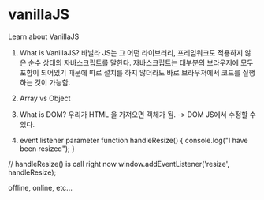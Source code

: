 # vanillaJS
Learn about VanillaJS

1. What is VanillaJS?
바닐라 JS는 그 어떤 라이브러리, 프레임워크도 적용하지 않은 순수 상태의 자바스크립트를 말한다.
자바스크립트는 대부분의 브라우저에 모두 포함이 되어있기 때문에 따로 설치를 하지 않더라도 바로 브라우저에서 코드를 실행하는 것이 가능함.

2. Array vs Object

3. What is DOM?
우리가 HTML 을 가져오면 객체가 됨. -> DOM
JS에서 수정할 수 있다.

4. event listener parameter
function handleResize() {
    console.log("I have been resized");
}

// handleResize() is call right now
window.addEventListener('resize', handleResize);

offline, online, etc...